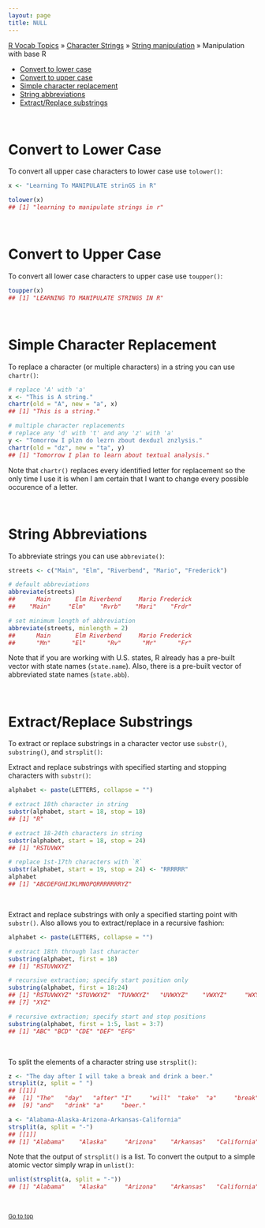 ```yaml
---
layout: page
title: NULL
---
```


[R Vocab Topics](index) &#187; [Character Strings](characters) &#187; [String manipulation](string_manipulation) &#187; Manipulation with base R

* <a href="#lower_case">Convert to lower case</a>
* <a href="#upper_case">Convert to upper case</a>
* <a href="#simple_replacement">Simple character replacement</a>
* <a href="#abbreviation">String abbreviations</a>
* <a href="#substrings">Extract/Replace substrings</a>

<br>

<a name="lower_case"></a>

# Convert to Lower Case
To convert all upper case characters to lower case use `tolower()`:

```r
x <- "Learning To MANIPULATE strinGS in R"

tolower(x)
## [1] "learning to manipulate strings in r"
```

<br>

<a name="upper_case"></a>

# Convert to Upper Case
To convert all lower case characters to upper case use `toupper()`:

```r
toupper(x)
## [1] "LEARNING TO MANIPULATE STRINGS IN R"
```

<br>

<a name="simple_replacement"></a>

# Simple Character Replacement
To replace a character (or multiple characters) in a string you can use `chartr()`:

```r
# replace 'A' with 'a'
x <- "This is A string."
chartr(old = "A", new = "a", x)
## [1] "This is a string."

# multiple character replacements
# replace any 'd' with 't' and any 'z' with 'a'
y <- "Tomorrow I plzn do lezrn zbout dexduzl znzlysis."
chartr(old = "dz", new = "ta", y)
## [1] "Tomorrow I plan to learn about textual analysis."
```

Note that `chartr()` replaces every identified letter for replacement so the only time I use it is when I am certain that I want to change every possible occurence of a letter.

<br>

<a name="abbreviation"></a>

# String Abbreviations
To abbreviate strings you can use `abbreviate()`:

```r
streets <- c("Main", "Elm", "Riverbend", "Mario", "Frederick")

# default abbreviations
abbreviate(streets)
##      Main       Elm Riverbend     Mario Frederick 
##    "Main"     "Elm"    "Rvrb"    "Mari"    "Frdr"

# set minimum length of abbreviation
abbreviate(streets, minlength = 2)
##      Main       Elm Riverbend     Mario Frederick 
##      "Mn"      "El"      "Rv"      "Mr"      "Fr"
```

Note that if you are working with U.S. states, R already has a pre-built vector with state names (`state.name`).  Also, there is a pre-built vector of abbreviated state names (`state.abb`).

<br>

<a name="substrings"></a>

# Extract/Replace Substrings
To extract or replace substrings in a character vector use `substr()`, `substring()`, and `strsplit()`:

Extract and replace substrings with specified starting and stopping characters with `substr()`:

```r
alphabet <- paste(LETTERS, collapse = "")

# extract 18th character in string
substr(alphabet, start = 18, stop = 18)
## [1] "R"

# extract 18-24th characters in string
substr(alphabet, start = 18, stop = 24)
## [1] "RSTUVWX"

# replace 1st-17th characters with `R`
substr(alphabet, start = 19, stop = 24) <- "RRRRRR"
alphabet
## [1] "ABCDEFGHIJKLMNOPQRRRRRRRYZ"
```

<br>

Extract and replace substrings with only a specified starting point with `substr()`.  Also allows you to extract/replace in a recursive fashion:

```r
alphabet <- paste(LETTERS, collapse = "")

# extract 18th through last character
substring(alphabet, first = 18)
## [1] "RSTUVWXYZ"

# recursive extraction; specify start position only
substring(alphabet, first = 18:24)
## [1] "RSTUVWXYZ" "STUVWXYZ"  "TUVWXYZ"   "UVWXYZ"    "VWXYZ"     "WXYZ"     
## [7] "XYZ"

# recursive extraction; specify start and stop positions
substring(alphabet, first = 1:5, last = 3:7)
## [1] "ABC" "BCD" "CDE" "DEF" "EFG"
```

<br>

To split the elements of a character string use `strsplit()`:

```r
z <- "The day after I will take a break and drink a beer."
strsplit(z, split = " ")
## [[1]]
##  [1] "The"   "day"   "after" "I"     "will"  "take"  "a"     "break"
##  [9] "and"   "drink" "a"     "beer."

a <- "Alabama-Alaska-Arizona-Arkansas-California"
strsplit(a, split = "-")
## [[1]]
## [1] "Alabama"    "Alaska"     "Arizona"    "Arkansas"   "California"
```

Note that the output of `strsplit()` is a list.  To convert the output to a simple atomic vector simply wrap in `unlist()`:

```r
unlist(strsplit(a, split = "-"))
## [1] "Alabama"    "Alaska"     "Arizona"    "Arkansas"   "California"
```

<br>

<small><a href="#">Go to top</a></small>
